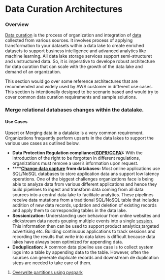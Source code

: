 # Data Curation Architectures

### Overview

[Data curation](https://en.wikipedia.org/wiki/Data_curation) is the process of organization and integration of [data](https://en.wikipedia.org/wiki/Data) collected from various sources. It involves process of applying transformation to your datasets within a data lake to create enriched datasets to support business intelligence and advanced analytics like machine learning. All data lake storage services support semi-structuret  and unstructured data. So, it is imperative to develope robust architecture for data curation that can scale with the growth of the data lake and demand of an organization.

This section would go over some reference architectures that are recommended and widely used by AWS customer in different use cases. This section is intentionally designed to be scenario based and would try to cover common data curation requirements and sample solutions.

### Merge relational databases changes within the datalake.

#### Use Cases

Upsert or Merging data in a datalake is a very common requirement. Organizations frequently perform upserts in the data lakes to support the various use cases as outlined below. 

* **Data Protection Regulation compliance\(**[**GDPR**](https://en.wikipedia.org/wiki/General_Data_Protection_Regulation)**/**[**CCPA**](https://en.wikipedia.org/wiki/California_Consumer_Privacy_Act)**\):** With the introduction of the right to be forgotten in different regulations, organizations must remove a user’s information upon request. 
* \*\*\*\*[**Change data capture**](https://en.wikipedia.org/wiki/Change_data_capture) **from  databases:** Most online applications use SQL/NoSQL databases to store application data ans support low latency operations. One of the biggest challenges organizations face is being able to analyze data from various different applications and hence they build pipelines to ingest and transform data coming from all data sources into a central data lake to facilitate analytics. These pipelines receive data mutations from a traditional SQL/NoSQL table that includes addition of new data records, updation and deletion of existing records and apply them to corresponding tables in the data lake.  
* **Sessionization:** Understanding user behaviour from online websites and clickstream data needs gouping multiple events into a single [session](https://en.wikipedia.org/wiki/Session_%28web_analytics%29). This information then can be used to support product analytics,targeted advertising etc. Building continuous applications to track sessions and recording the results that write into data lakes is difficult because data lakes have always been optimized for appending data.
* **Deduplication:** A common data pipeline use case is to collect system logs into a  table by appending data to the table. However, often the sources can generate duplicate records and downstream de duplication steps are needed to take care of them.

1. [Overwrite partitions using pyspark](data-curation-using-pyspark.md)

